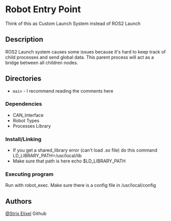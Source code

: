 # Robot Entry Point

Think of this as Custom Launch System instead of ROS2 Launch

## Description

ROS2 Launch system causes some issues because it's hard to keep track of child processes and send global data.
This parent process will act as a bridge between all children nodes.

## Directories ##

- `main` - I recommend reading the comments here  

### Dependencies

* CAN_Interface
* Robot Types
* Processes Library

### Install/Linking

* If you get a shared_library error (can't load .so file) do this command LD_LIBRARY_PATH=/usr/local/lib
* Make sure that path is here echo $LD_LIBRARY_PATH

### Executing program

Run with robot_exec. Make sure there is a config file in /usr/local/config

## Authors

[@Strix Elixel](https://github.com/Repo-Factory/) Github
